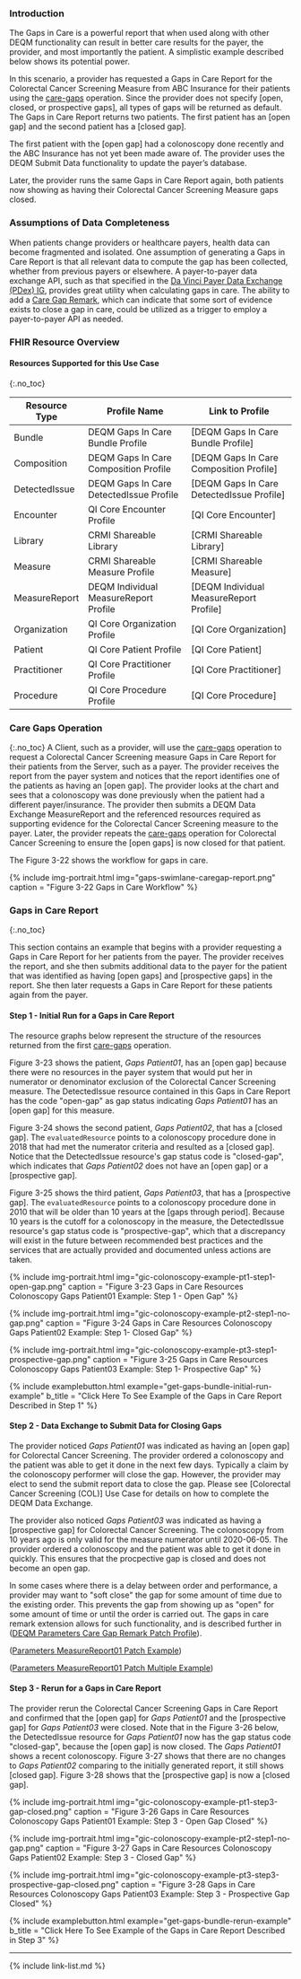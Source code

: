 
###  Introduction

The Gaps in Care is a powerful report that when used along with other DEQM functionality can result in better care results for the payer, the provider, and most importantly the patient. A simplistic example described below shows its potential power.

In this scenario, a provider has requested a Gaps in Care Report for the Colorectal Cancer Screening Measure from ABC Insurance for their patients using the [care-gaps](OperationDefinition-care-gaps.html) operation. Since the provider does not specify [open, closed, or prospective gaps], all types of gaps will be returned as default. The Gaps in Care Report returns two patients. The first patient has an [open gap] and the second patient has a [closed gap].

The first patient with the [open gap] had a colonoscopy done recently and the ABC Insurance has not yet been made aware of. The provider uses the DEQM Submit Data functionality to update the payer’s database.

Later, the provider runs the same Gaps in Care Report again, both patients now showing as having their Colorectal Cancer Screening Measure gaps closed.

### Assumptions of Data Completeness
When patients change providers or healthcare payers, health data can become fragmented and isolated. One assumption of generating a Gaps in Care Report is that all relevant data to compute the gap has been collected, whether from previous payers or elsewhere. A payer-to-payer data exchange API, such as that specified in the [Da Vinci Payer Data Exchange (PDex) IG](https://www.hl7.org/fhir/us/davinci-pdex/index.html), provides great utility when calculating gaps in care. The ability to add a [Care Gap Remark](gaps-in-care-reporting.html#add-remark-to-gaps-in-care-report), which can indicate that some sort of evidence exists to close a gap in care, could be utilized as a trigger to employ a payer-to-payer API as needed.

### FHIR Resource Overview

#### Resources Supported for this Use Case
{:.no_toc}

|Resource Type| Profile Name                       | Link to Profile                      |
|---|------------------------------------|--------------------------------------|
|Bundle| DEQM Gaps In Care Bundle Profile   | [DEQM Gaps In Care Bundle Profile]   
|Composition| DEQM Gaps In Care Composition Profile | [DEQM Gaps In Care Composition Profile] 
|DetectedIssue| DEQM Gaps In Care DetectedIssue Profile | [DEQM Gaps In Care DetectedIssue Profile] 
|Encounter| QI Core Encounter Profile           | [QI Core Encounter]                   |
|Library| CRMI Shareable Library             | [CRMI Shareable Library]                       |
|Measure| CRMI Shareable Measure Profile     | [CRMI Shareable Measure]                       |
|MeasureReport| DEQM Individual MeasureReport Profile | [DEQM Individual MeasureReport Profile] |
|Organization| QI Core Organization Profile        | [QI Core Organization]                |
|Patient| QI Core Patient Profile             | [QI Core Patient]                     |
|Practitioner| QI Core Practitioner Profile        | [QI Core Practitioner]                |
|Procedure| QI Core Procedure Profile           | [QI Core Procedure]                   |

### Care Gaps Operation
{:.no_toc}
A Client, such as a provider, will use the [care-gaps](OperationDefinition-care-gaps.html) operation to request a Colorectal Cancer Screening measure Gaps in Care Report for their patients from the Server, such as a payer. The provider receives the report from the payer system and notices that the report identifies one of the patients as having an [open gap]. The provider looks at the chart and sees that a colonoscopy was done previously when the patient had a different payer/insurance. The provider then submits a DEQM Data Exchange MeasureReport and the referenced resources required as supporting evidence for the Colorectal Cancer Screening measure to the payer. Later, the provider repeats the [care-gaps](OperationDefinition-care-gaps.html) operation for Colorectal Cancer Screening to ensure the [open gaps] is now closed for that patient.

The Figure 3-22 shows the workflow for gaps in care.

{% include img-portrait.html img="gaps-swimlane-caregap-report.png" caption = "Figure 3-22 Gaps in Care Workflow" %}

### Gaps in Care Report
{:.no_toc}

This section contains an example that begins with a provider requesting a Gaps in Care Report for her patients from the payer. The provider receives the report, and she then submits additional data to the payer for the patient that was identified as having [open gaps] and [prospective gaps] in the report. She then later requests a Gaps in Care Report for these patients again from the payer.

#### Step 1 - Initial Run for a Gaps in Care Report
The resource graphs below represent the structure of the resources returned from the first [care-gaps](OperationDefinition-care-gaps.html) operation.

Figure 3-23 shows the patient, *Gaps Patient01*, has an [open gap] because there were no resources in the payer system that would put her in numerator or denominator exclusion of the Colorectal Cancer Screening measure. The DetectedIssue resource contained in this Gaps in Care Report has the code "open-gap" as gap status indicating *Gaps Patient01* has an [open gap] for this measure.

Figure 3-24 shows the second patient, *Gaps Patient02*, that has a [closed gap]. The `evaluatedResource` points to a colonoscopy procedure done in 2018 that had met the numerator criteria and resulted as a [closed gap]. Notice that the DetectedIssue resource's gap status code is "closed-gap", which indicates that *Gaps Patient02* does not have an [open gap] or a [prospective gap].

Figure 3-25 shows the third patient, *Gaps Patient03*, that has a [prospective gap]. The `evaluatedResource` points to a colonoscopy procedure done in 2010 that will be older than 10 years at the [gaps through period]. Because 10 years is the cutoff for a colonoscopy in the measure, the DetectedIssue resource's gap status code is "prospective-gap", which that a discrepancy will exist in the future between recommended best practices and the services that are actually provided and documented unless actions are taken.  

{% include img-portrait.html img="gic-colonoscopy-example-pt1-step1-open-gap.png" caption = "Figure 3-23 Gaps in Care Resources Colonoscopy Gaps Patient01 Example: Step 1 - Open Gap" %}

{% include img-portrait.html img="gic-colonoscopy-example-pt2-step1-no-gap.png" caption = "Figure 3-24 Gaps in Care Resources Colonoscopy Gaps Patient02 Example: Step 1- Closed Gap" %}

{% include img-portrait.html img="gic-colonoscopy-example-pt3-step1-prospective-gap.png" caption = "Figure 3-25 Gaps in Care Resources Colonoscopy Gaps Patient03 Example: Step 1- Prospective Gap" %}

{% include examplebutton.html example="get-gaps-bundle-initial-run-example" b_title = "Click Here To See Example of the Gaps in Care Report Described in Step 1" %}

#### Step 2 - Data Exchange to Submit Data for Closing Gaps

The provider noticed *Gaps Patient01* was indicated as having an [open gap] for Colorectal Cancer Screening. The provider ordered a colonoscopy and the patient was able to get it done in the next few days. Typically a claim by the colonoscopy performer will close the gap. However, the provider may elect to send the submit report data to close the gap. Please see [Colorectal Cancer Screening (COL)] Use Case for details on how to complete the DEQM Data Exchange.

The provider also noticed *Gaps Patient03* was indicated as having a [prospective gap] for Colorectal Cancer Screening. The colonoscopy from 10 years ago is only valid for the measure numerator until 2020-06-05. The provider ordered a colonoscopy and the patient was able to get it done in quickly. This ensures that the procpective gap is closed and does not become an open gap.

In some cases where there is a delay between order and performance, a provider may want to "soft close" the gap for some amount of time due to the existing order. This prevents the gap from showing up as "open" for some amount of time or until the order is carried out. The gaps in care remark extension allows for such functionality, and is described further in ([DEQM Parameters Care Gap Remark Patch Profile](StructureDefinition-parameters-caregap-remark-patch.html)).

([Parameters MeasureReport01 Patch Example](Parameters-measurereport01-patch.html))

([Parameters MeasureReport01 Patch Multiple Example](Parameters-measurereport01-patch-mult.html))

#### Step 3 - Rerun for a Gaps in Care Report

The provider rerun the Colorectal Cancer Screening Gaps in Care Report and confirmed that the [open gap] for *Gaps Patient01* and the [prospective gap] for *Gaps Patient03* were closed. Note that in the Figure 3-26 below, the DetectedIssue resource for *Gaps Patient01* now has the gap status code "closed-gap", because the [open gap] is now closed. The *Gaps Patient01* shows a recent colonoscopy. Figure 3-27 shows that there are no changes to *Gaps Patient02* comparing to the initially generated report, it still shows [closed gap]. Figure 3-28 shows that the [prospective gap] is now a [closed gap].

{% include img-portrait.html img="gic-colonoscopy-example-pt1-step3-gap-closed.png" caption = "Figure 3-26 Gaps in Care Resources Colonoscopy Gaps Patient01 Example: Step 3 - Open Gap Closed" %}

{% include img-portrait.html img="gic-colonoscopy-example-pt2-step1-no-gap.png" caption = "Figure 3-27 Gaps in Care Resources Colonoscopy Gaps Patient02 Example: Step 3 - Closed Gap" %}

{% include img-portrait.html img="gic-colonoscopy-example-pt3-step3-prospective-gap-closed.png" caption = "Figure 3-28 Gaps in Care Resources Colonoscopy Gaps Patient03 Example: Step 3 - Prospective Gap Closed" %}

{% include examplebutton.html example="get-gaps-bundle-rerun-example" b_title = "Click Here To See Example of the Gaps in Care Report Described in Step 3" %}

---

{% include link-list.md %}
